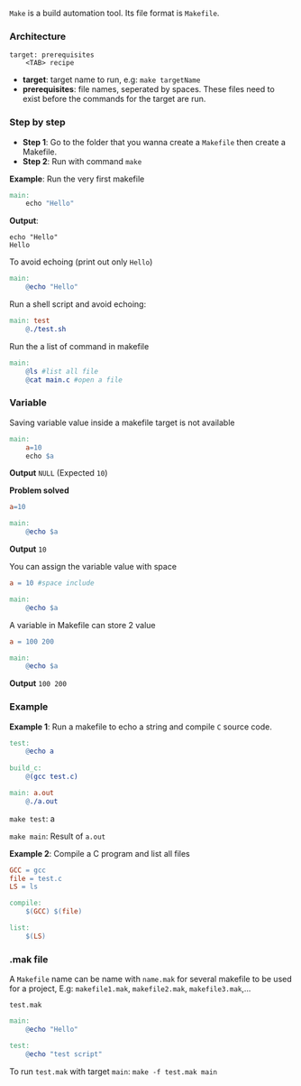 ``Make`` is a build automation tool. Its file format is ``Makefile``.

### Architecture

```
target: prerequisites
    <TAB> recipe
```    

* **target**: target name to run, e.g: ``make targetName``
* **prerequisites**: file names, seperated by spaces. These files need to exist before the commands for the target are run.

### Step by step

* **Step 1**: Go to the folder that you wanna create a ``Makefile`` then create a Makefile.
* **Step 2**: Run with command ``make``

**Example**: Run the very first makefile

```Makefile
main:
    echo "Hello"
```

**Output**: 

```
echo "Hello"
Hello
```

To avoid echoing (print out only ``Hello``) 

```Makefile
main:
    @echo "Hello"
```

Run a shell script and avoid echoing:

```Makefile
main: test
	@./test.sh
```

Run the a list of command in makefile

```Makefile
main:
	@ls #list all file
	@cat main.c #open a file
```

### Variable

Saving variable value inside a makefile target is not available

```Makefile
main:
	a=10
	echo $a
```

**Output** ``NULL`` (Expected ``10``)

**Problem solved**

```Makefile
a=10

main:
	@echo $a 
```    

**Output** ``10``

You can assign the variable value with space

```Makefile
a = 10 #space include

main:
	@echo $a 
```    

A variable in Makefile can store 2 value

```Makefile
a = 100 200

main:
	@echo $a
```

**Output** ``100 200``

### Example

**Example 1**: Run a makefile to echo a string and compile ``C`` source code.

```Makefile
test:
	@echo a
	
build_c: 
	@(gcc test.c)

main: a.out	
	@./a.out
```

``make test``: a

``make main``: Result of ``a.out``

**Example 2**: Compile a C program and list all files

```Makefile
GCC = gcc
file = test.c
LS = ls

compile:
	$(GCC) $(file)

list:
	$(LS)
```

### .mak file

A ``Makefile`` name can be name with ``name.mak`` for several makefile to be used for a project, E.g: ``makefile1.mak``, ``makefile2.mak``, ``makefile3.mak``,...

``test.mak``

```Makefile
main:
	@echo "Hello"

test:
	@echo "test script"
```

To run ``test.mak`` with target ``main``: ``make -f test.mak main``
